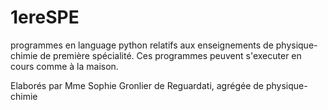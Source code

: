 # 1ereSPE
programmes en language python relatifs aux enseignements de physique-chimie de première spécialité.
Ces programmes peuvent s'executer en cours comme à la maison.

Elaborés par Mme Sophie Gronlier de Reguardati, agrégée de physique-chimie
